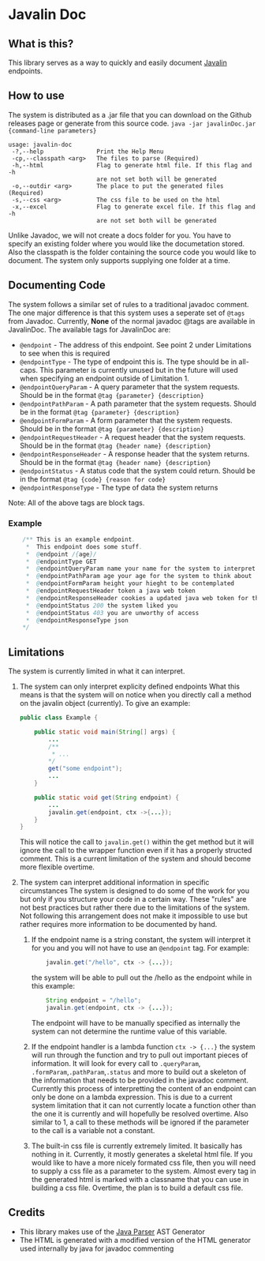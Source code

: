 # Javalin Doc
## What is this?
This library serves as a way to quickly and easily document [Javalin](https://javalin.io) endpoints.
## How to use
The system is distributed as a .jar file that you can download on the Github releases page or generate from this source code.
`java -jar javalinDoc.jar {command-line parameters}`
```
usage: javalin-doc
 -?,--help               Print the Help Menu
 -cp,--classpath <arg>   The files to parse (Required)
 -h,--html               Flag to generate html file. If this flag and -h
                         are not set both will be generated
 -o,--outdir <arg>       The place to put the generated files (Required)
 -s,--css <arg>          The css file to be used on the html
 -x,--excel              Flag to generate excel file. If this flag and -h
                         are not set both will be generated
```
Unlike Javadoc, we will not create a docs folder for you. You have to specify an existing folder where you would like the documetation stored.
Also the classpath is the folder containing the source code you would like to document. The system only supports supplying one folder at a time.

## Documenting Code
The system follows a similar set of rules to a traditional javadoc comment. The one major difference is that this system uses a seperate set of `@tags` from Javadoc. Currently, **None** of the normal javadoc @tags are available in JavalinDoc. The available tags for JavalinDoc are:
* `@endpoint` - The address of this endpoint. See point 2 under Limitations to see when this is required
* `@endpointType` - The type of endpoint this is. The type should be in all-caps. This parameter is currently unused but in the future will used when specifying an endpoint outside of Limitation 1. 
* `@endpointQueryParam` - A query parameter that the system requests. Should be in the format `@tag {parameter} {description}`
* `@endpointPathParam` - A path parameter that the system requests. Should be in the format `@tag {parameter} {description}`
* `@endpointFormParam` - A form parameter that the system requests. Should be in the format `@tag {parameter} {description}`
* `@endpointRequestHeader` - A request header that the system requests. Should be in the format `@tag {header name} {description}`
* `@endpointResponseHeader` - A response header that the system returns. Should be in the format `@tag {header name} {description}`
* `@endpointStatus` - A status code that the system could return. Should be in the format `@tag {code} {reason for code}`
* `@endpointResponseType` - The type of data the system returns 
  
Note: All of the above tags are block tags.

### Example
```java
    /** This is an example endpoint.
     *  This endpoint does some stuff.
     *  @endpoint /{age}/
     *  @endpointType GET
     *  @endpointQueryParam name your name for the system to interpret
     *  @endpointPathParam age your age for the system to think about
     *  @endpointFormParam height your hieght to be contemplated
     *  @endpointRequestHeader token a java web token
     *  @endpointResponseHeader cookies a updated java web token for the future
     *  @endpointStatus 200 the system liked you
     *  @endpointStatus 403 you are unworthy of access
     *  @endpointResponseType json
    */
```

## Limitations
The system is currently limited in what it can interpret. 
1. The system can only interpret explicity defined endpoints
What this means is that the system will on notice when you directly call a method on the javalin object (currently).
To give an example:
    ```java
    public class Example {

        public static void main(String[] args) {
            ...
            /**
             * ...
            */
            get("some endpoint");
            ...
        }

        public static void get(String endpoint) {
            ...
            javalin.get(endpoint, ctx ->{...});
        }
    }

    ```
    This will notice the call to `javalin.get()` within the get method but it will ignore the call to the wrapper function even 
    if it has a properly structed comment. This is a current limitation of the system and should become more flexible overtime.


2. The system can interpret additional information in specific circumstances
The system is designed to do some of the work for you but only if you structure your code in a certain way. These "rules"
are not best practices but rather there due to the limitations of the system. Not following this arrangement does not 
make it impossible to use but rather requires more information to be documented by hand.
    1. If the endpoint name is a string constant, the system will interpret it for you and you will not have to use an `@endpoint` tag. 
        For example:
        ```java
            javalin.get("/hello", ctx -> {...});
        ```
        the system will be able to pull out the /hello as the endpoint while in this example:
        ```java
            String endpoint = "/hello";
            javalin.get(endpoint, ctx -> {...});
        ```
        The endpoint will have to be manually specified as internally the system can not determine the runtime value of this variable.
    
    2. If the endpoint handler is a lambda function `ctx -> {...}` the system will run through the function and try to pull out important pieces of information. It will look for every call to `.queryParam`, `.formParam`,`.pathParam`,`.status` and more to build out a skeleton of the information that needs to be provided in the javadoc comment. Currently this process of interpretting the content of an endpoint can only be done on a lambda expression. This is due to a current system limitation that it can not currently locate a function other than the one it is currently and will hopefully be resolved overtime. Also similar to 1, a call to these methods will be ignored if the parameter to the call is a variable not a constant.
    3. The built-in css file is currently extremely limited. It basically has nothing in it. Currently, it mostly generates a skeletal html file. If you would like to have a more nicely formated css file, then you will need to supply a css file as a parameter to the system. Almost every tag in the generated html is marked with a classname that you can use in building a css file.  Overtime, the plan is to build a default css file.

## Credits
* This library makes use of the [Java Parser](http://javaparser.org) AST Generator
* The HTML is generated with a modified version of the HTML generator used internally by java for javadoc commenting

